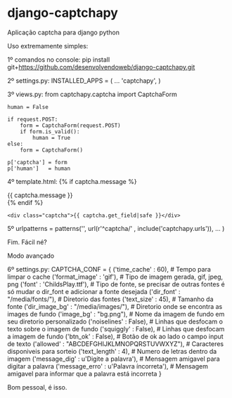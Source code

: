 django-captchapy
================

Aplicação captcha para django python

Uso extremamente simples:

1º comandos no console:
    pip install git+https://github.com/desenvolvendoweb/django-captchapy.git

2º settings.py:
    INSTALLED_APPS = (
		...
		'captchapy',
	)

3º views.py:
    from captchapy.captcha import CaptchaForm

    human = False

    if request.POST:
        form = CaptchaForm(request.POST)
        if form.is_valid():
            human = True
    else:
        form = CaptchaForm()

    p['captcha'] = form
    p['human']   = human

4º template.html:
    {% if captcha.message %}
  	    <div class="captcha_message">{{ captcha.message }}</div>
	{% endif %}
		    
	<div class="captcha">{{ captcha.get_field|safe }}</div>

5º urlpatterns = patterns('',
    url(r'^captcha/'  , include('captchapy.urls')),
    ...
)

Fim. Fácil né?

Modo avançado

6º settings.py:
    CAPTCHA_CONF = {
	    ('time_cache'   : 60), # Tempo para limpar o cache
        ('format_image' : 'gif'), # Tipo de imagem gerada, gif, jpeg, png
        ('font'         : 'ChildsPlay.ttf'), # Tipo de fonte, se precisar de outras fontes é só mudar o dir_font e adicionar a fonte desejada
        ('dir_font'     : "/media/fonts/"), # Diretorio das fontes
        ('text_size'    : 45), # Tamanho da fonte
        ('dir_image_bg' : "/media/images/"), # Diretorio onde se encontra as images de fundo
        ('image_bg'     : "bg.png"), # Nome da imagem de fundo em seu diretorio personalizado
        ('noiselines'   : False), # Linhas que desfocam o texto sobre o imagem de fundo
        ('squiggly'     : False), # Linhas que desfocam a imagem de fundo
        ('btn_ok'       : False), # Botão de ok ao lado o campo input de texto
        ('allowed'      : "ABCDEFGHIJKLMNOPQRSTUVWXYZ"), # Caracteres disponiveis para sorteio
        ('text_length'  : 4), # Numero de letras dentro da imagem
        ('message_dig'  : u'Digite a palavra'), # Mensagem amigavel para digitar a palavra
        ('message_erro' : u'Palavra íncorreta'), # Mensagem amigavel para informar que a palavra está incorreta
    }

Bom pessoal, é isso.
